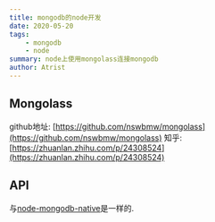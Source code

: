 ```yaml
---
title: mongodb的node开发
date: 2020-05-20
tags: 
    - mongodb
    - node
summary: node上使用mongolass连接mongodb
author: Atrist
---
```


## Mongolass
github地址: [https://github.com/nswbmw/mongolass](https://github.com/nswbmw/mongolass)
知乎: [https://zhuanlan.zhihu.com/p/24308524](https://zhuanlan.zhihu.com/p/24308524)

## API
与[node-mongodb-native](http://mongodb.github.io/node-mongodb-native/3.0/api/Collection.html)是一样的.


